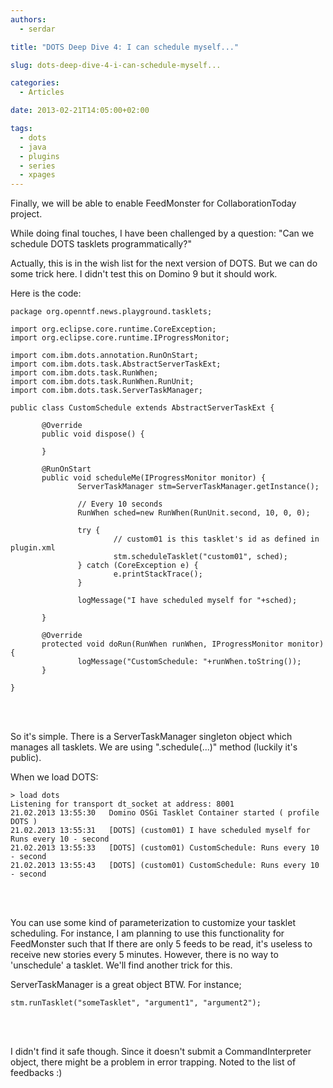 ```yaml
---
authors:
  - serdar

title: "DOTS Deep Dive 4: I can schedule myself..."

slug: dots-deep-dive-4-i-can-schedule-myself...

categories:
  - Articles

date: 2013-02-21T14:05:00+02:00

tags:
  - dots
  - java
  - plugins
  - series
  - xpages
---
```


Finally, we will be able to enable FeedMonster for CollaborationToday project.

While doing final touches, I have been challenged by a question: "Can we schedule DOTS tasklets programmatically?"
<!-- more -->
Actually, this is in the wish list for the next version of DOTS. But we can do some trick here. I didn't test this on Domino 9 but it should work.

Here is the code:

```
package org.openntf.news.playground.tasklets;

import org.eclipse.core.runtime.CoreException;
import org.eclipse.core.runtime.IProgressMonitor;

import com.ibm.dots.annotation.RunOnStart;
import com.ibm.dots.task.AbstractServerTaskExt;
import com.ibm.dots.task.RunWhen;
import com.ibm.dots.task.RunWhen.RunUnit;
import com.ibm.dots.task.ServerTaskManager;

public class CustomSchedule extends AbstractServerTaskExt {

       @Override
       public void dispose() {

       }
       
       @RunOnStart
       public void scheduleMe(IProgressMonitor monitor) {
               ServerTaskManager stm=ServerTaskManager.getInstance();
               
               // Every 10 seconds
               RunWhen sched=new RunWhen(RunUnit.second, 10, 0, 0);
               
               try {
                       // custom01 is this tasklet's id as defined in plugin.xml
                       stm.scheduleTasklet("custom01", sched);
               } catch (CoreException e) {
                       e.printStackTrace();
               }
               
               logMessage("I have scheduled myself for "+sched);
               
       }
       
       @Override
       protected void doRun(RunWhen runWhen, IProgressMonitor monitor) {
               logMessage("CustomSchedule: "+runWhen.toString());
       }
       
}
```

<br />

<br />

So it's simple. There is a ServerTaskManager singleton object which manages all tasklets. We are using ".schedule(...)" method (luckily it's public).

When we load DOTS:

```
> load dots
Listening for transport dt_socket at address: 8001
21.02.2013 13:55:30   Domino OSGi Tasklet Container started ( profile DOTS )
21.02.2013 13:55:31   [DOTS] (custom01) I have scheduled myself for Runs every 10 - second
21.02.2013 13:55:33   [DOTS] (custom01) CustomSchedule: Runs every 10 - second
21.02.2013 13:55:43   [DOTS] (custom01) CustomSchedule: Runs every 10 - second
```

<br />

<br />

You can use some kind of parameterization to customize your tasklet scheduling. For instance, I am planning to use this functionality for FeedMonster such that If there are only 5 feeds to be read, it's useless to receive new stories every 5 minutes. However, there is no way to 'unschedule' a tasklet. We'll find another trick for this.

ServerTaskManager is a great object BTW. For instance;

```
stm.runTasklet("someTasklet", "argument1", "argument2");
```

<br />

<br />

I didn't find it safe though. Since it doesn't submit a CommandInterpreter object, there might be a problem in error trapping. Noted to the list of feedbacks :)
